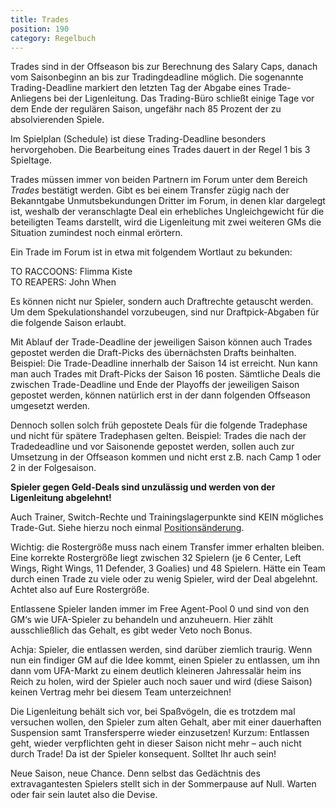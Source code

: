 ```yaml
---
title: Trades
position: 190
category: Regelbuch
---
```


Trades sind in der Offseason bis zur Berechnung des Salary Caps, danach vom Saisonbeginn  an bis zur Tradingdeadline möglich.
Die sogenannte Trading-Deadline markiert den letzten Tag der Abgabe eines Trade-Anliegens bei der Ligenleitung. Das Trading-Büro schließt einige Tage vor dem Ende der regulären Saison, ungefähr nach 85 Prozent der zu absolvierenden Spiele.

Im Spielplan (Schedule) ist diese Trading-Deadline besonders hervorgehoben. Die Bearbeitung eines Trades dauert in der Regel 1 bis 3 Spieltage.

Trades müssen immer von beiden Partnern im Forum unter dem Bereich _Trades_ bestätigt werden.
Gibt es bei einem Transfer zügig nach der Bekanntgabe Unmutsbekundungen Dritter im Forum, in denen klar dargelegt ist, weshalb der veranschlagte Deal ein erhebliches Ungleichgewicht für die beteiligten Teams darstellt, wird die Ligenleitung mit zwei weiteren GMs die Situation zumindest noch einmal erörtern.

Ein Trade im Forum ist in etwa mit folgendem Wortlaut zu bekunden:

TO RACCOONS: Flimma Kiste  
TO REAPERS: John When  

Es können nicht nur Spieler, sondern auch Draftrechte getauscht werden. Um dem Spekulationshandel vorzubeugen, sind nur Draftpick-Abgaben für die folgende Saison erlaubt. 

Mit Ablauf der Trade-Deadline der jeweiligen Saison können auch Trades gepostet werden die Draft-Picks des übernächsten Drafts beinhalten. Beispiel: Die Trade-Deadline innerhalb der Saison 14 ist erreicht. Nun kann man auch Trades mit Draft-Picks der Saison 16 posten. Sämtliche Deals die zwischen Trade-Deadline und Ende der Playoffs der jeweiligen Saison gepostet werden, können natürlich erst in der dann folgenden Offseason umgesetzt werden.

Dennoch sollen solch früh gepostete Deals für die folgende Tradephase und nicht für spätere Tradephasen gelten. Beispiel: Trades die nach der Tradedeadline und vor Saisonende gepostet werden, sollen auch zur Umsetzung in der Offseason kommen und nicht erst z.B. nach Camp 1 oder 2 in der Folgesaison.

__Spieler gegen Geld-Deals sind unzulässig und werden von der Ligenleitung abgelehnt!__

Auch Trainer, Switch-Rechte und Trainingslagerpunkte sind KEIN mögliches Trade-Gut. Siehe hierzu noch einmal [Positionsänderung](/positions).

<alert type="warning">
Wichtig: die Rostergröße muss nach einem Transfer immer erhalten bleiben. Eine korrekte Rostergröße liegt zwischen 32 Spielern (je 6 Center, Left Wings, Right Wings, 11 Defender, 3 Goalies) und 48 Spielern. Hätte ein Team durch einen Trade zu viele oder zu wenig Spieler, wird der Deal abgelehnt. Achtet also auf Eure Rostergröße.
</alert>

Entlassene Spieler landen immer im Free Agent-Pool 0 und sind von den GM‘s wie UFA-Spieler zu behandeln und anzuheuern. Hier zählt ausschließlich das Gehalt, es gibt weder Veto noch Bonus.

Achja: Spieler, die entlassen werden, sind darüber ziemlich traurig. Wenn nun ein findiger GM auf die Idee kommt, einen Spieler zu entlassen, um ihn dann vom UFA-Markt zu einem deutlich kleineren Jahressalär heim ins Reich zu holen, wird der Spieler auch noch sauer und wird (diese Saison) keinen Vertrag mehr bei diesem Team unterzeichnen!

Die Ligenleitung behält sich vor, bei Spaßvögeln, die es trotzdem mal versuchen wollen, den Spieler zum alten Gehalt, aber mit einer dauerhaften Suspension samt Transfersperre wieder einzusetzen! Kurzum: Entlassen geht, wieder verpflichten geht in dieser Saison nicht mehr – auch nicht durch Trade! Da ist der Spieler konsequent. Solltet Ihr auch sein!

Neue Saison, neue Chance. Denn selbst das Gedächtnis des extravagantesten Spielers stellt sich in der Sommerpause auf Null. Warten oder fair sein lautet also die Devise.
